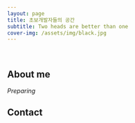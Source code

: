 ```yaml
---
layout: page
title: 초보개발자들의 공간 
subtitle: Two heads are better than one
cover-img: /assets/img/black.jpg
---
```


<br/>

## About me

_Preparing_

## Contact



